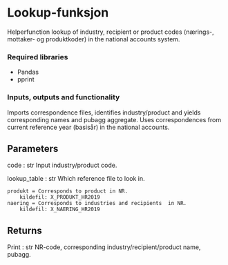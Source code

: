 # Lookup-funksjon
Helperfunction lookup of industry, recipient or product codes (nærings-, mottaker- og produktkoder) in the national accounts system.

### Required libraries
- Pandas
- pprint

### Inputs, outputs and functionality

Imports correspondence files, identifies industry/product and yields
corresponding names and pubagg aggregate. Uses correspondences from current
reference year (basisår) in the national accounts.

Parameters
----------
code : str
    Input industry/product code.
    
lookup_table : str
    Which reference file to look in.    

    produkt = Corresponds to product in NR.
        kildefil: X_PRODUKT_HR2019
    naering = Corresponds to industries and recipients  in NR.
        kildefil: X_NAERING_HR2019

Returns
-------
Print : str
    NR-code, corresponding industry/recipient/product name, pubagg.